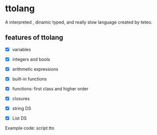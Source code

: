 # ttolang
A interpreted , dinamic typed, and really slow language created by teteo.

## features of ttolang
- [x] variables
- [x] integers and bools
- [x] arithmetic expressions
- [x] built-in functions
- [x] functions: first class and higher order 
- [x] closures 
- [x] string DS 
- [x] List DS 


Example code: script.tto

